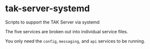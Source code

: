 # tak-server-systemd
Scripts to support the TAK Server via systemd

The five services are broken out into individual service files.

You only need the `config`, `messaging`, and `api` services to be running.

